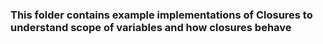 ### This folder contains example implementations of Closures to understand scope of variables and how closures behave
